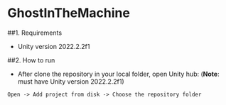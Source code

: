 # GhostInTheMachine

##1. Requirements
- Unity version 2022.2.2f1

##2. How to run
- After clone the repository in your local folder, open Unity hub: 
(**Note**: must have Unity version 2022.2.2f1)

```
Open -> Add project from disk -> Choose the repository folder 
```
